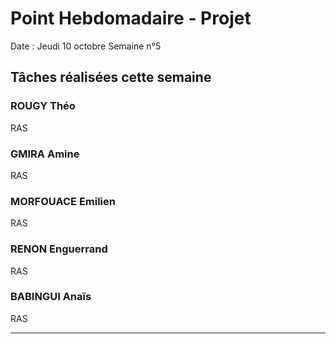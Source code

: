 # Point Hebdomadaire - Projet

Date : Jeudi 10 octobre
Semaine n°5

## Tâches réalisées cette semaine

### ROUGY Théo
RAS

### GMIRA Amine
RAS

### MORFOUACE Emilien
RAS

### RENON Enguerrand
RAS

### BABINGUI Anaïs
RAS

---
